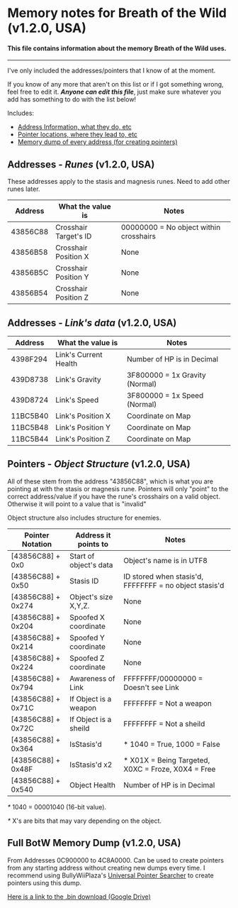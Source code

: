 # Memory notes for Breath of the Wild (v1.2.0, USA)

#### This file contains information about the memory Breath of the Wild uses.
---

I've only included the addresses/pointers that I know of at the moment.

If you know of any more that aren't on this list or if I got something wrong, feel free to edit it.
_**Anyone can edit this file**_, just make sure whatever you add has something to do with the list below!

Includes:

* [Address Information, what they do, etc](#addresses---runes-v120-usa)
* [Pointer locations, where they lead to, etc](#pointers---object-structure-v120-usa)
* [Memory dump of every address (for creating pointers)](#full-botw-memory-dump-v120-usa)

## Addresses - _Runes_ (v1.2.0, USA)
These addresses apply to the stasis and magnesis runes. Need to add other runes later.

|Address |  What the value is  |   Notes
|--------|---------------------|----------
|43856C88|Crosshair Target's ID|00000000 = No object within crosshairs
|43856B58|Crosshair Position X |None
|43856B5C|Crosshair Position Y |None
|43856B54|Crosshair Position Z |None

## Addresses - _Link's data_ (v1.2.0, USA)
|Address |  What the value is  |   Notes
|--------|---------------------|----------
|4398F294|Link's Current Health|Number of HP is in Decimal 
|439D8738|Link's Gravity       |3F800000 = 1x Gravity (Normal)
|439D8724|Link's Speed         |3F800000 = 1x Speed (Normal)
|11BC5B40|Link's Position X    |Coordinate on Map
|11BC5B48|Link's Position Y    |Coordinate on Map
|11BC5B44|Link's Position Z    |Coordinate on Map

## Pointers - _Object Structure_ (v1.2.0, USA)
All of these stem from the address "43856C88", which is what you are pointing at with the stasis or magnesis rune. 
Pointers will only "point" to the correct address/value if you have the rune's crosshairs on a valid object. Otherwise
it will point to a value that is "invalid"

Object structure also includes structure for enemies.

|  Pointer Notation  | Address it points to |          Notes
|--------------------|----------------------|-------------------------
|[43856C88] + 0x0    |Start of object's data|Object's name is in UTF8
|[43856C88] + 0x50   |Stasis ID             |ID stored when stasis'd, FFFFFFFF = no object stasis'd
|[43856C88] + 0x274  |Object's size X,Y,Z.  |None
|[43856C88] + 0x204  |Spoofed X coordinate  |None
|[43856C88] + 0x214  |Spoofed Y coordinate  |None
|[43856C88] + 0x224  |Spoofed Z coordinate  |None
|[43856C88] + 0x794  |Awareness of Link     |FFFFFFFF/00000000 = Doesn't see Link
|[43856C88] + 0x71C  |If Object is a weapon |FFFFFFFF = Not a weapon
|[43856C88] + 0x72C  |If Object is a sheild |FFFFFFFF = Not a sheild
|[43856C88] + 0x364  |IsStasis'd            |* 1040 = True, 1000 = False
|[43856C88] + 0x48F  |IsStasis'd x2         |* X01X = Being Targeted, X0XC = Froze, X0X4 = Free
|[43856C88] + 0x540  |Object Health         |Number of HP is in Decimal

_*_ 1040 = 00001040 (16-bit value).

_*_ X's are bits that may vary depending on the object.

## Full BotW Memory Dump (v1.2.0, USA)
From Addresses 0C900000 to 4C8A0000. Can be used to create pointers from any starting address without creating new dumps every time.
I recommend using BullyWiiPlaza's [Universal Pointer Searcher](https://github.com/BullyWiiPlaza/Universal-Pointer-Searcher) to create pointers using this dump.

[Here is a link to the .bin download (Google Drive)](https://drive.google.com/file/d/0B_zcN8fQAOWxdUhxR25lTnlqZUU/)
